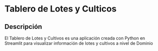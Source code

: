 # Tablero de Lotes y Culticos

## Descripción
El Tablero de Lotes y Cultivos es una aplicación creada con Python en Streamlit para visualizar información de lotes y cultivos a nivel de Dominio